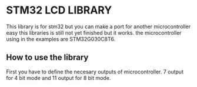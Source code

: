 # STM32 LCD LIBRARY
This library is for stm32 but you can make a port for another microcontroller easy
this libraries is still not yet finished but it works.
the microcontroller using in the examples are STM32G030C8T6.


## How to use the library

First you have to define the necesary outputs of microcontroller.
7 output for 4 bit mode  and 11 output for 8 bit mode.



